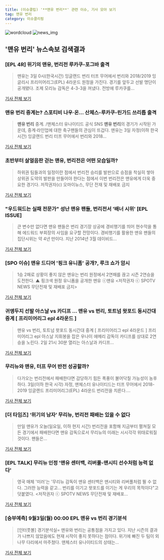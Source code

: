 ```yaml
---
title: (이슈클립) '**맨유 번리**' 관련 이슈, 기사 모아 보기
tag: 맨유 번리
category: 이슈클리핑
---
```

![wordcloud](https://s3.ap-northeast-2.amazonaws.com/lyrics101-wordcloud/2018-09-03-1535901239.png)
![news_img](https://user-images.githubusercontent.com/42597476/44507050-1206f400-a6e4-11e8-8d98-7ffbfebb353f.png)
## **'**맨유 번리**'** 뉴스속보 검색결과
### [EPL 4R] 위기의 맨유, 번리전 루카쿠-포그바 출격

>맨유는 3일 0시(한국시간) 잉글랜드 번리 터프 무어에서 번리와 2018/2019 잉글리시 프리미어리그(EPL) 4라운드 원정을 가진다. 경기를 앞두고 선발 명단이 공개됐다. 조제 모리뉴 감독은 4-3-3을 꺼냈다. 전방에 루카쿠를...

<a href="http://www.sportalkorea.com/news/view.php?gisa_uniq=2018090221050402&section_code=20&cp=se&gomb=1" target="_blank">기사 전체 보기</a>

### **맨유 번리** 중계는? 스포티비 나우·온… 산체스-루카쿠-린가드 쓰리톱 출격

>**맨유 번리** 중계. /맨체스터 유나이티드 공식 SNS  **맨유 번리**의 경기가 시작된 가운데, 중계·라인업에 대한 축구팬들의 관심이 뜨겁다.  맨유는 3일 자정(이하 한국시간) 잉글랜드 번리 터프 무어에서 번리와 2018...

<a href="http://www.kyeongin.com/main/view.php?key=20180903000003182" target="_blank">기사 전체 보기</a>

### 초반부터 살얼음판 걷는 맨유, 번리전은 어떤 모습일까?

>하위권 팀들과의 일정이란 점에서 번리전 승리를 발판으로 승점을 착실히 쌓아 상위권 도약의 발판을 만들어야 한다는 점에서 이번 번리전은 맨유에게 더욱 중요한 경기다. 저작권자(c) 오마이뉴스, 무단 전재 및 재배포 금지

<a href="http://www.ohmynews.com/NWS_Web/View/at_pg.aspx?CNTN_CD=A0002468399&CMPT_CD=P0010&utm_source=naver&utm_medium=newsearch&utm_campaign=naver_news" target="_blank">기사 전체 보기</a>

### "우드워드는 실패 전문가" 성난 맨유 팬들, 번리전서 '배너 시위' [EPL ISSUE]

>큰 변수만 없다면 맨유 팬들은 번리 경기장 상공에 경비행기를 띄어 현수막을 통해 에드워드 부회장의 사임을 요구할 전망이다. 경비행기를 활용한 맨유 팬들의 집단시위는 약 4년 만이다. 지난 2014년 3월 데이비드...

<a href="http://www.interfootball.co.kr/news/articleView.html?idxno=237748" target="_blank">기사 전체 보기</a>

### [SPO 이슈] 맨유 드디어 '핑크 유니폼' 공개?, 루크 쇼가 암시

>1승 2패로 상황이 좋지 않은 맨유는 번리 원정에서 2연패를 끊고 시즌 2연승을 도전한다. ▲ 핑크색 원정 유니폼을 공개한 맨유 ⓒ맨유 <저작권자 ⓒ SPOTV NEWS 무단전재 및 재배포 금지>

<a href="http://www.spotvnews.co.kr/?mod=news&act=articleView&idxno=234497" target="_blank">기사 전체 보기</a>

### 귀엥두지 선발 아스날 vs 카디프 ... 맨유 vs 번리, 토트넘 왓포드 동시간대 중계 [ 프리미어리그 epl 4라운드 ]

>맨유 vs 번리, 토트넘 왓포드 동시간대 중계 [ 프리미어리그 epl 4라운드 ]     프리미어리그 epl 아스날 지휘봉을 잡은 우나이 에메리 감독이 카디프를 상대로 2연승을 노린다.   2일 21시 30분 열리는 아스날과 카디프...

<a href="http://www.ggilbo.com/news/articleView.html?idxno=541723" target="_blank">기사 전체 보기</a>

### 무리뉴와 맨유, 터프 무어 반전 성공할까?

>다가오는 번리전에서 패배한다면 감당하기 힘든 폭풍이 불어닥칠 가능성이 농후하다. 3일(이하 한국 시각) 자정, 맨체스터 유나이티드는 터프 무어에서 2018-2019 잉글랜드 프리미어리그(EPL) 4라운드 번리전을 치른다....

<a href="http://www.besteleven.com/National/news_world_01_view.asp?iBoard=13&iIDX=112958" target="_blank">기사 전체 보기</a>

### [더 타임즈] ‘위기의 남자’ 무리뉴, 번리전 패배는 있을 수 없다

>만일 맨유가 오늘(일요일, 이하 현지 시간) 번리전을 포함해 지금부터 펼쳐질 모든 경기에서 패배한다면 맨유 감독으로서 무리뉴의 미래는 시시각각 위태로워질 것이다. 팬들은...

<a href="http://sports.news.naver.com/wfootball/news/read.nhn?oid=497&aid=0000000465" target="_blank">기사 전체 보기</a>

### [EPL TALK] 무리뉴 인정 '맨유 센터백, 리버풀-맨시티 선수처럼 능력 없다'

>영국 매체 '미러'는 '무리뉴 감독이 맨유 센터백은 맨시티와 리버풀처럼 뛸 수 없다. 그러한 능력을 같고... 번리를 이기고 왓포드를 이기는 게 우리의 목적이다"고 덧붙였다. <저작권자 ⓒ SPOTV NEWS 무단전재 및 재배포...

<a href="http://www.spotvnews.co.kr/?mod=news&act=articleView&idxno=234496" target="_blank">기사 전체 보기</a>

### [승부예측] 9월3일(월) 00:00 EPL 맨유 vs 번리 경기분석

>[인터풋볼] 경기분석실= 맨유와 번리는 공통점을 가지고 있다. 지난 시즌의 결과가 나쁘지 않았음에도 현재 시작이 좋지 못하다는 점이다. 위기에 빠진 두 팀이 외나무 다리에서 마주쳤다. 맨체스터 유나이티드의 상태는...

<a href="http://www.interfootball.co.kr/news/articleView.html?idxno=237730" target="_blank">기사 전체 보기</a>


